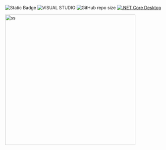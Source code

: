 ![Static Badge](https://img.shields.io/badge/Status-Em_Andamento-blue?style=for-the-badge)
![VISUAL STUDIO](https://img.shields.io/badge/Visual_Studio-5C2D91?style=for-the-badge&logo=visual%20studio&logoColor=white)
![GitHub repo size](https://img.shields.io/github/repo-size/CassioJhones/Weather_WPF?style=for-the-badge&label=Project%20Size&labelColor=%23512BD4)
[![.NET Core Desktop](https://github.com/CassioJhones/Weather_WPF/actions/workflows/dotnet.yml/badge.svg)](https://github.com/CassioJhones/Weather_WPF/actions/workflows/dotnet.yml)

<img src="https://github.com/CassioJhones/Weather_WPF/assets/56178855/c0bf58ed-769e-4a1a-9773-129950064460" alt="ss" width="420px"/>
